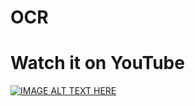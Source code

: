 # OCR

# Watch it on YouTube 
[![IMAGE ALT TEXT HERE](https://github.com/rikirrulla/Zgjedhjet/blob/main/listaocr.png)](https://www.youtube.com/watch?v=yRAuxeWpK84)
